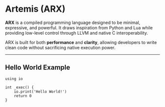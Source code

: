 # Artemis (ARX)

**ARX** is a compiled programming language designed to be minimal, expressive, and powerful. It draws inspiration from Python and Lua while providing low-level control through LLVM and native C interoperability.

ARX is built for both **performance** and **clarity**, allowing developers to write clean code without sacrificing native execution power.

---

## Hello World Example

```arx
using io

int _exec() {
    io.print('Hello World!')
    return 0
}
```
